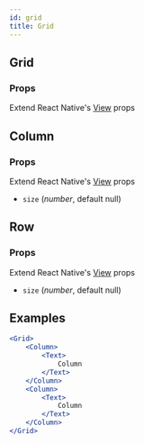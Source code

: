 ```yaml
---
id: grid
title: Grid
---
```

## Grid
### Props
Extend React Native's [View](https://facebook.github.io/react-native/docs/view#props) props

## Column
### Props
Extend React Native's [View](https://facebook.github.io/react-native/docs/view#props) props
- `size` (_number_,  default null)

## Row
### Props
Extend React Native's [View](https://facebook.github.io/react-native/docs/view#props) props
- `size` (_number_, default null)

## Examples

```jsx
<Grid>
    <Column>
        <Text>
            Column
        </Text>
    </Column>
    <Column>
        <Text>
            Column
        </Text>
    </Column>
</Grid>
```
